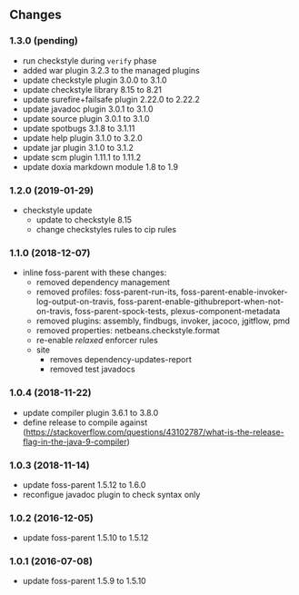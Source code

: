 ## Changes

### 1.3.0 (pending)

* run checkstyle during `verify` phase
* added war plugin 3.2.3 to the managed plugins
* update checkstyle plugin 3.0.0 to 3.1.0
* update checkstyle library 8.15 to 8.21
* update surefire+failsafe plugin 2.22.0 to 2.22.2
* update javadoc plugin 3.0.1 to 3.1.0
* update source plugin 3.0.1 to 3.1.0
* update spotbugs 3.1.8 to 3.1.11
* update help plugin 3.1.0 to 3.2.0
* update jar plugin 3.1.0 to 3.1.2
* update scm plugin 1.11.1 to 1.11.2
* update doxia markdown module 1.8 to 1.9


### 1.2.0 (2019-01-29)

* checkstyle update
  * update to checkstyle 8.15
  * change checkstyles rules to cip rules


### 1.1.0 (2018-12-07)

* inline foss-parent with these changes:
  * removed dependency management
  * removed profiles: foss-parent-run-its, foss-parent-enable-invoker-log-output-on-travis, 
    foss-parent-enable-githubreport-when-not-on-travis, foss-parent-spock-tests, plexus-component-metadata
  * removed plugins: assembly, findbugs, invoker, jacoco, jgitflow, pmd
  * removed properties: netbeans.checkstyle.format
  * re-enable *relaxed* enforcer rules
  * site
    * removes dependency-updates-report
    * removed test javadocs
    

### 1.0.4 (2018-11-22)

* update compiler plugin 3.6.1 to 3.8.0
* define release to compile against (https://stackoverflow.com/questions/43102787/what-is-the-release-flag-in-the-java-9-compiler)


### 1.0.3 (2018-11-14)

* update foss-parent 1.5.12 to 1.6.0
* reconfigue javadoc plugin to check syntax only


### 1.0.2 (2016-12-05)

* update foss-parent 1.5.10 to 1.5.12


### 1.0.1 (2016-07-08)

* update foss-parent 1.5.9 to 1.5.10


